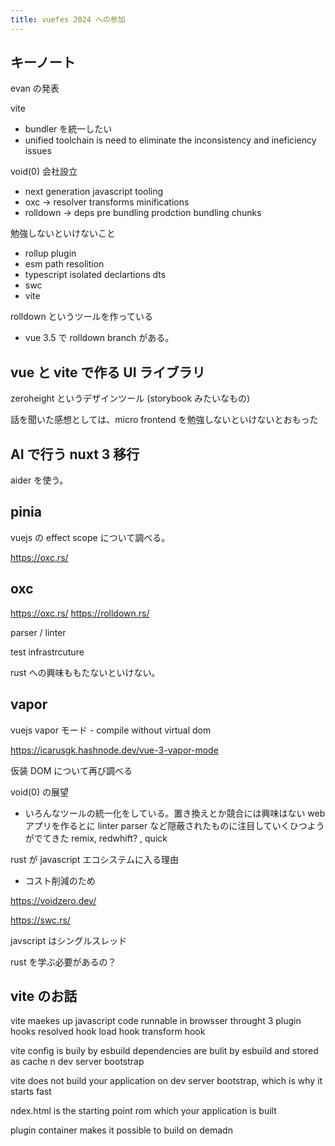 ```yaml
---
title: vuefes 2024 への参加
---
```


## キーノート

evan の発表

vite
 - bundler を統一したい
 - unified toolchain is need to eliminate the inconsistency and ineficiency issues


void(0) 会社設立
 - next generation javascript tooling
 - oxc -> resolver transforms minifications
 - rolldown -> deps pre bundling prodction bundling chunks

勉強しないといけないこと
 - rollup plugin
 - esm path resolition
 - typescript isolated declartions dts
 - swc
 - vite

rolldown というツールを作っている

 - vue 3.5 で rolldown branch がある。

## vue と vite で作る UI ライブラリ

zeroheight というデザインツール (storybook みたいなもの)

話を聞いた感想としては、micro frontend を勉強しないといけないとおもった

## AI で行う nuxt 3 移行

aider を使う。

## pinia

vuejs の effect scope について調べる。

https://oxc.rs/

## oxc

https://oxc.rs/
https://rolldown.rs/

parser / linter

test infrastrcuture

rust への興味ももたないといけない。

## vapor

vuejs vapor モード - compile without virtual dom

https://icarusgk.hashnode.dev/vue-3-vapor-mode

仮装 DOM について再び調べる


void(0) の展望
 - いろんなツールの統一化をしている。置き換えとか競合には興味はない
web アプリを作るとに linter parser など隠蔽されたものに注目していくひつようがでてきた
remix, redwhift? , quick

rust が javascript エコシステムに入る理由
 - コスト削減のため

https://voidzero.dev/

https://swc.rs/

javscript はシングルスレッド

rust を学ぶ必要があるの？

## vite のお話

vite maekes up javascript code runnable in browsser throught 3 plugin hooks
resolved hook
load hook
transform hook

vite config is buily by esbuild
dependencies are bulit by esbuild and stored as cache n dev server bootstrap

vite does not build your application on dev server bootstrap, which is why it starts fast

ndex.html is the starting point rom which your application is built

plugin container makes it possible to build on demadn
